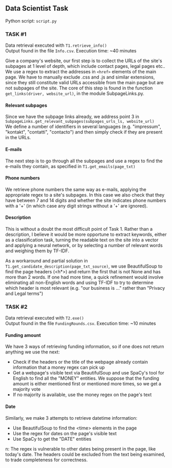 ## Data Scientist Task

Python script: `script.py`

### TASK #1

Data retrieval executed with `T1.retrieve_info()` <br>
Output found in the file `Info.csv`. Execution time: ~40 minutes

Give a company's website, our first step is to collect the URLs
of the site's subpages at 1 level of depth, which include contact pages, legal pages etc.. <br/>
We use a regex to extract the addresses in `<href>`
elements of the main page. We have to manually exclude .css and .js and
similar extensions, since they still constitute valid URLs accessible from the
main page but are not subpages of the site. The core of this step is found in 
the function<br/>
`get_links(driver, website_url)`, in the module SubpageLinks.py.

#### Relevant subpages

Since we have the subpage links already, we address point 3 in <br/>
`SubpageLinks.get_relevant_subpages(subpages_urls_ls, website_url)`<br/>
We define a number of identifiers in several languages (e.g.  "impressum", "kontakt", "contatti", "contacto")
and then simply check if they are present in the URLs.

#### E-mails

The next step is to go through all the subpages and use a regex to find 
the e-mails they contain, as specified in `T1.get_emails(page_txt)`

#### Phone numbers

We retrieve phone numbers the same way as e-mails, applying the appropriate regex to a site's subpages.
In this case we also check that they have between 7 and 14 digits and whether the site indicates
phone numbers with a '+' (in which case any digit strings without a '+' are ignored).

#### Description

This is without a doubt the most difficult point of Task 1. Rather than a description, I believe it would be 
more opportune to extract keywords, either as a classification task, turning the
readable text on the site into a vector and applying a neural network, or by selecting a 
number of relevant words and weighing them by TF-IDF.

As a workaround and partial solution in `T1.get_candidate_description(page_txt_source)`,
we use BeautifulSoup to find the page headers (<h*>) and return the first that is not None 
and has more than 2 words.
If one had more time, a quick refinement would involve eliminating all non-English words
and using TF-IDF to try to determine which header is most relevant (e.g. "our business is ..." rather than "Privacy and Legal terms")


### TASK #2

Data retrieval executed with `T2.exe()` <br>
Output found in the file `FundingRounds.csv`. Execution time: ~10 minutes

#### Funding amount

We have 3 ways of retrieving funding information, so if one does not return anything we use the next:
- Check if the headers or the title of the webpage already contain information that a money regex can pick up
- Get a webpage's visible text via BeautifulSoup and use SpaCy's tool for English to find all the "MONEY" entities. We suppose that the funding amount is either mentioned first or mentioned more times, so we get a majority vote
- If no majority is available, use the money regex on the page's text

#### Date

Similarly, we make 3 attempts to retrieve datetime information:
- Use BeautifulSoup to find the \<time\> elements in the page
- Use the regex for dates on the page's visible text
- Use SpaCy to get the "DATE" entities 

n: The regex is vulnerable to other dates being present in the page, like today's date. 
The headers could be excluded from the text being examined, to trade completeness for correctness.



